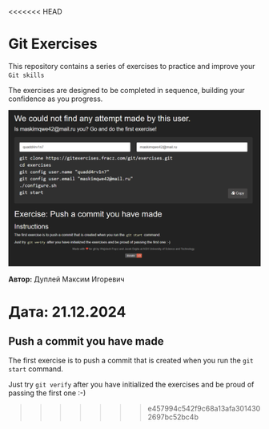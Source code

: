 <<<<<<< HEAD
# Git Exercises

This repository contains a series of exercises to practice and improve your `Git skills`

The exercises are designed to be completed in sequence, building your confidence as you progress.

![main-page](img/image.png)



**Автор:** Дуплей Максим Игоревич

**Дата:** 21.12.2024
=======
## Push a commit you have made

The first exercise is to push a commit that is created when you run the `git start` command.

Just try `git verify` after you have initialized the exercises and be proud of passing the first one :-)

>>>>>>> e457994c542f9c68a13afa3014302697bc52bc4b
